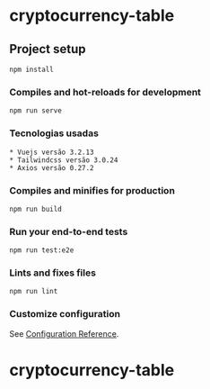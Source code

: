 # cryptocurrency-table

## Project setup
```
npm install
```

### Compiles and hot-reloads for development
```
npm run serve
```

### Tecnologias usadas
```
* Vuejs versão 3.2.13
* Tailwindcss versão 3.0.24
* Axios versão 0.27.2
```

### Compiles and minifies for production
```
npm run build
```

### Run your end-to-end tests
```
npm run test:e2e
```

### Lints and fixes files
```
npm run lint
```

### Customize configuration
See [Configuration Reference](https://cli.vuejs.org/config/).
# cryptocurrency-table
